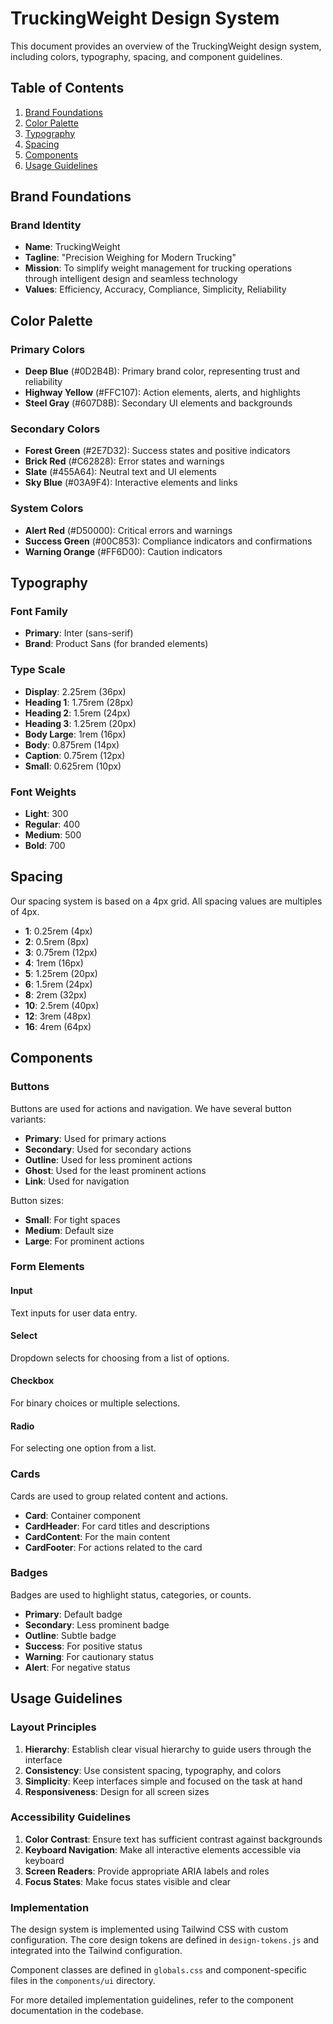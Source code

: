 <!--

 * Copyright (c) 2025 Cosmo Exploit Group LLC. All Rights Reserved.
 * 
 * PROPRIETARY AND CONFIDENTIAL
 * 
 * This file is part of the Cosmo Exploit Group LLC Weight Management System.
 * Unauthorized copying of this file, via any medium is strictly prohibited.
 * 
 * This file contains proprietary and confidential information of 
 * Cosmo Exploit Group LLC and may not be copied, distributed, or used
 * in any way without explicit written permission.
 

-->

# TruckingWeight Design System

This document provides an overview of the TruckingWeight design system, including colors, typography, spacing, and component guidelines.

## Table of Contents

1. [Brand Foundations](#brand-foundations)
2. [Color Palette](#color-palette)
3. [Typography](#typography)
4. [Spacing](#spacing)
5. [Components](#components)
6. [Usage Guidelines](#usage-guidelines)

## Brand Foundations

### Brand Identity

- **Name**: TruckingWeight
- **Tagline**: "Precision Weighing for Modern Trucking"
- **Mission**: To simplify weight management for trucking operations through intelligent design and seamless technology
- **Values**: Efficiency, Accuracy, Compliance, Simplicity, Reliability

## Color Palette

### Primary Colors

- **Deep Blue** (#0D2B4B): Primary brand color, representing trust and reliability
- **Highway Yellow** (#FFC107): Action elements, alerts, and highlights
- **Steel Gray** (#607D8B): Secondary UI elements and backgrounds

### Secondary Colors

- **Forest Green** (#2E7D32): Success states and positive indicators
- **Brick Red** (#C62828): Error states and warnings
- **Slate** (#455A64): Neutral text and UI elements
- **Sky Blue** (#03A9F4): Interactive elements and links

### System Colors

- **Alert Red** (#D50000): Critical errors and warnings
- **Success Green** (#00C853): Compliance indicators and confirmations
- **Warning Orange** (#FF6D00): Caution indicators

## Typography

### Font Family

- **Primary**: Inter (sans-serif)
- **Brand**: Product Sans (for branded elements)

### Type Scale

- **Display**: 2.25rem (36px)
- **Heading 1**: 1.75rem (28px)
- **Heading 2**: 1.5rem (24px)
- **Heading 3**: 1.25rem (20px)
- **Body Large**: 1rem (16px)
- **Body**: 0.875rem (14px)
- **Caption**: 0.75rem (12px)
- **Small**: 0.625rem (10px)

### Font Weights

- **Light**: 300
- **Regular**: 400
- **Medium**: 500
- **Bold**: 700

## Spacing

Our spacing system is based on a 4px grid. All spacing values are multiples of 4px.

- **1**: 0.25rem (4px)
- **2**: 0.5rem (8px)
- **3**: 0.75rem (12px)
- **4**: 1rem (16px)
- **5**: 1.25rem (20px)
- **6**: 1.5rem (24px)
- **8**: 2rem (32px)
- **10**: 2.5rem (40px)
- **12**: 3rem (48px)
- **16**: 4rem (64px)

## Components

### Buttons

Buttons are used for actions and navigation. We have several button variants:

- **Primary**: Used for primary actions
- **Secondary**: Used for secondary actions
- **Outline**: Used for less prominent actions
- **Ghost**: Used for the least prominent actions
- **Link**: Used for navigation

Button sizes:

- **Small**: For tight spaces
- **Medium**: Default size
- **Large**: For prominent actions

### Form Elements

#### Input

Text inputs for user data entry.

#### Select

Dropdown selects for choosing from a list of options.

#### Checkbox

For binary choices or multiple selections.

#### Radio

For selecting one option from a list.

### Cards

Cards are used to group related content and actions.

- **Card**: Container component
- **CardHeader**: For card titles and descriptions
- **CardContent**: For the main content
- **CardFooter**: For actions related to the card

### Badges

Badges are used to highlight status, categories, or counts.

- **Primary**: Default badge
- **Secondary**: Less prominent badge
- **Outline**: Subtle badge
- **Success**: For positive status
- **Warning**: For cautionary status
- **Alert**: For negative status

## Usage Guidelines

### Layout Principles

1. **Hierarchy**: Establish clear visual hierarchy to guide users through the interface
2. **Consistency**: Use consistent spacing, typography, and colors
3. **Simplicity**: Keep interfaces simple and focused on the task at hand
4. **Responsiveness**: Design for all screen sizes

### Accessibility Guidelines

1. **Color Contrast**: Ensure text has sufficient contrast against backgrounds
2. **Keyboard Navigation**: Make all interactive elements accessible via keyboard
3. **Screen Readers**: Provide appropriate ARIA labels and roles
4. **Focus States**: Make focus states visible and clear

### Implementation

The design system is implemented using Tailwind CSS with custom configuration. The core design tokens are defined in `design-tokens.js` and integrated into the Tailwind configuration.

Component classes are defined in `globals.css` and component-specific files in the `components/ui` directory.

For more detailed implementation guidelines, refer to the component documentation in the codebase.
